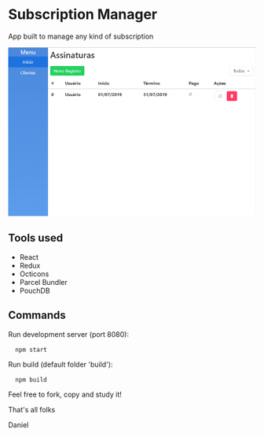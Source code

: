 # Subscription Manager

App built to manage any kind of subscription

![Screenshot](https://github.com/zyzmoz/subscriptionmanager/blob/master/screenshot.png?raw=true)

## Tools used
- React
- Redux
- Octicons
- Parcel Bundler
- PouchDB

## Commands

Run development server (port 8080):
```
  npm start
```

Run build (default folder 'build'):
```
  npm build
```

Feel free to fork, copy and study it!

That's all folks

Daniel
